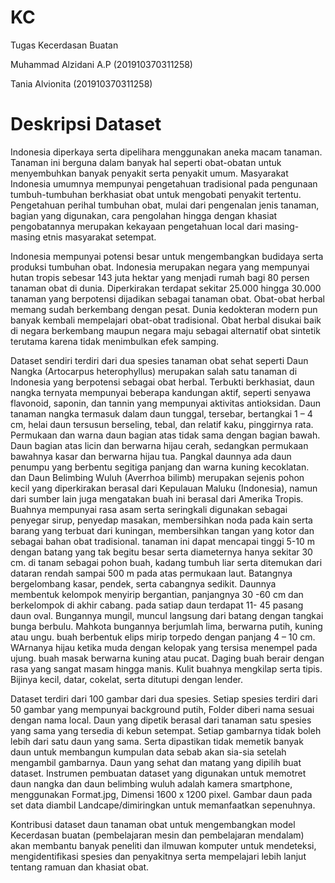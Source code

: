 # KC
Tugas Kecerdasan Buatan

Muhammad Alzidani A.P (201910370311258)

Tania Alvionita (201910370311258)

# Deskripsi Dataset
Indonesia diperkaya serta dipelihara menggunakan aneka macam tanaman. Tanaman ini berguna dalam banyak hal seperti obat-obatan untuk menyembuhkan banyak penyakit serta penyakit umum. Masyarakat Indonesia umumnya mempunyai pengetahuan tradisional pada pengunaan tumbuh-tumbuhan berkhasiat obat untuk mengobati penyakit tertentu. Pengetahuan perihal tumbuhan obat, mulai dari pengenalan jenis tanaman, bagian yang digunakan, cara pengolahan hingga dengan khasiat pengobatannya merupakan kekayaan pengetahuan local dari masing-masing etnis masyarakat setempat.


Indonesia mempunyai potensi besar untuk mengembangkan budidaya serta produksi tumbuhan obat. Indonesia merupakan negara yang mempunyai hutan tropis sebesar 143 juta hektar yang menjadi rumah bagi 80 persen tanaman obat di dunia. Diperkirakan terdapat sekitar 25.000 hingga 30.000 tanaman yang berpotensi dijadikan sebagai tanaman obat. Obat-obat herbal memang sudah berkembang dengan pesat. Dunia kedokteran modern pun banyak kembali mempelajari obat-obat tradisional. Obat herbal disukai baik di negara berkembang maupun negara maju sebagai alternatif obat sintetik terutama karena tidak menimbulkan efek samping.


Dataset sendiri terdiri dari dua spesies tanaman obat sehat seperti Daun Nangka (Artocarpus heterophyllus) merupakan salah satu tanaman di Indonesia yang berpotensi sebagai obat herbal. Terbukti berkhasiat, daun nangka ternyata mempunyai beberapa kandungan aktif, seperti senyawa flavonoid, saponin, dan  tannin yang mempunyai aktivitas antioksidan. Daun tanaman nangka termasuk dalam daun tunggal, tersebar, bertangkai 1 – 4 cm, helai daun tersusun berseling, tebal, dan  relatif kaku, pinggirnya rata. Permukaan dan  warna daun bagian atas tidak sama dengan bagian bawah. Daun bagian atas licin dan berwarna hijau cerah, sedangkan permukaan bawahnya kasar dan  berwarna hijau tua. Pangkal daunnya ada daun penumpu yang berbentu segitiga panjang dan  warna kuning kecoklatan. dan Daun Belimbing Wuluh (Averrhoa bilimb) merupakan sejenis pohon kecil yang diperkirakan berasal dari Kepulauan Maluku (Indonesia), namun dari sumber lain juga mengatakan buah ini berasal dari Amerika Tropis. Buahnya mempunyai rasa asam serta seringkali digunakan sebagai penyegar sirup, penyedap masakan, membersihkan noda pada kain serta barang yang terbuat dari kuningan, membersihkan tangan yang kotor dan  sebagai bahan obat tradisional. tanaman ini dapat mencapai tinggi 5-10 m dengan batang yang tak begitu besar  serta diameternya hanya sekitar 30 cm. di tanam sebagai pohon buah, kadang tumbuh liar serta ditemukan dari dataran rendah sampai 500 m pada atas permukaan laut. Batangnya bergelombang kasar, pendek, serta cabangnya sedikit. Daunnya membentuk kelompok menyirip bergantian, panjangnya 30 -60 cm dan berkelompok di akhir cabang. pada satiap daun terdapat 11- 45 pasang daun oval. Bungannya mungil, muncul langsung dari batang dengan tangkai bunga berbulu. Mahkota bungannya berjumlah lima, berwarna putih, kuning atau ungu. buah berbentuk elips mirip torpedo dengan panjang 4 – 10 cm. WArnanya hijau ketika muda dengan kelopak yang tersisa menempel pada ujung. buah masak berwarna kuning atau pucat. Daging buah berair dengan rasa yang sangat masam hingga manis. Kulit buahnya mengkilap serta tipis. Bijinya kecil, datar, cokelat, serta ditutupi dengan lender.


Dataset terdiri dari 100 gambar dari dua spesies. Setiap spesies terdiri dari 50 gambar yang mempunyai background putih, Folder diberi nama sesuai dengan nama local. Daun yang dipetik berasal dari tanaman satu spesies yang sama yang tersedia di kebun setempat. Setiap gambarnya tidak boleh lebih dari satu daun yang sama. Serta dipastikan tidak memetik banyak daun untuk membangun kumpulan data sebab akan sia-sia setelah mengambil gambarnya. Daun yang sehat dan matang yang dipilih buat dataset. Instrumen pembuatan dataset yang digunakan untuk memotret daun nangka dan daun belimbing wuluh adalah kamera smartphone, menggunakan Format.jpg, Dimensi 1600 x 1200 pixel. Gambar daun pada set data diambil Landcape/dimiringkan untuk memanfaatkan sepenuhnya.


Kontribusi dataset daun tanaman obat untuk mengembangkan model Kecerdasan buatan (pembelajaran mesin dan  pembelajaran mendalam) akan membantu banyak peneliti dan  ilmuwan komputer untuk mendeteksi, mengidentifikasi spesies dan  penyakitnya serta mempelajari lebih lanjut tentang ramuan dan  khasiat obat.
